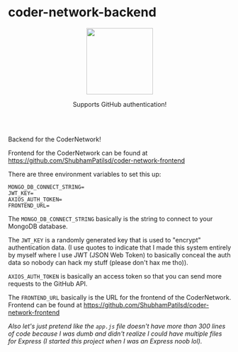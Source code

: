 # coder-network-backend

<div align="center"><img width="150" height="auto" src="https://github.githubassets.com/images/modules/logos_page/Octocat.png"/></div>
<p align="center">Supports GitHub authentication!</p>

<br/><br/>

Backend for the CoderNetwork!

Frontend for the CoderNetwork can be found at https://github.com/ShubhamPatilsd/coder-network-frontend

There are three environment variables to set this up:

```
MONGO_DB_CONNECT_STRING=
JWT_KEY=
AXIOS_AUTH_TOKEN=
FRONTEND_URL=
```
The `MONGO_DB_CONNECT_STRING` basically is the string to connect to your MongoDB database.

The `JWT_KEY` is a randomly generated key that is used to "encrypt" authentication data. (I use quotes to indicate that I made this system entirely by myself where I use JWT (JSON Web Token) to basically conceal the auth data so nobody can hack my stuff (please don't hax me tho)).

`AXIOS_AUTH_TOKEN` is basically an access token so that you can send more requests to the GitHub API.

The `FRONTEND_URL` basically is the URL for the frontend of the CoderNetwork. Frontend can be found at https://github.com/ShubhamPatilsd/coder-network-frontend


*Also let's just pretend like the `app.js` file doesn't have more than 300 lines of code because I was dumb and didn't realize I could have multiple files for Express (I started this project when I was an Express noob lol).*
